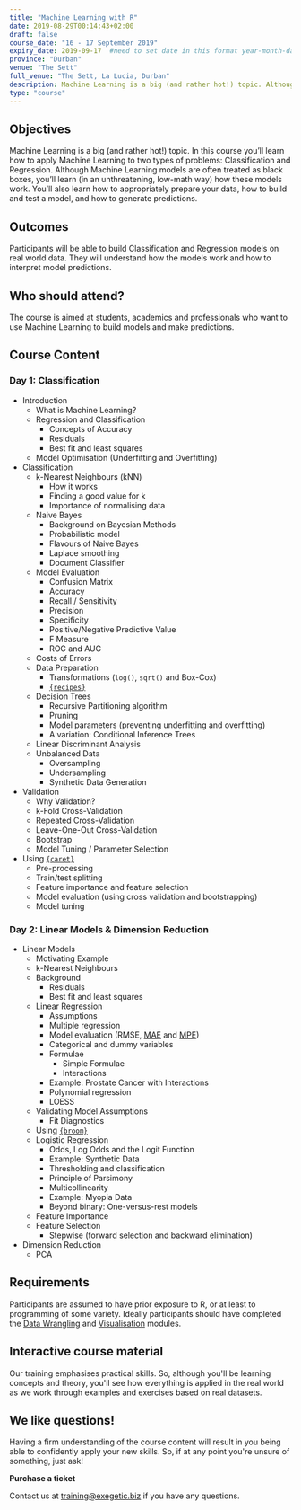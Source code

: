 ```yaml
---
title: "Machine Learning with R"
date: 2019-08-29T00:14:43+02:00
draft: false
course_date: "16 - 17 September 2019"
expiry_date: 2019-09-17  #need to set date in this format year-month-day
province: "Durban"
venue: "The Sett"
full_venue: "The Sett, La Lucia, Durban"
description: Machine Learning is a big (and rather hot!) topic. Although Machine Learning models are often treated as black boxes, you’ll learn (in an unthreatening, low-math way) how these models work.
type: "course"
---
```


## Objectives

Machine Learning is a big (and rather hot!) topic. In this course you’ll learn how to apply Machine Learning to two types of problems: Classification and Regression. Although Machine Learning models are often treated as black boxes, you’ll learn (in an unthreatening, low-math way) how these models work. You’ll also learn how to appropriately prepare your data, how to build and test a model, and how to generate predictions.
          
## Outcomes

Participants will be able to build Classification and Regression models on real world data. They will understand how the models work and how to interpret model predictions.

## Who should attend?

The course is aimed at students, academics and professionals who want to use Machine Learning to build models and make predictions.

## Course Content
### Day 1: Classification
- Introduction
	- What is Machine Learning?
	- Regression and Classification
		- Concepts of Accuracy
		- Residuals
		- Best fit and least squares
	- Model Optimisation (Underfitting and Overfitting)
- Classification
    - k-Nearest Neighbours (kNN)
        - How it works
        - Finding a good value for k
        - Importance of normalising data
    - Naive Bayes
        - Background on Bayesian Methods
        - Probabilistic model
        - Flavours of Naive Bayes
        - Laplace smoothing
        - Document Classifier
    - Model Evaluation
        * Confusion Matrix
        * Accuracy
        * Recall / Sensitivity
        * Precision
        * Specificity
        * Positive/Negative Predictive Value
        * F Measure
        * ROC and AUC
    - Costs of Errors
	- Data Preparation
		- Transformations (`log()`, `sqrt()` and Box-Cox)
		- [`{recipes}`](https://github.com/tidymodels/recipes)
    - Decision Trees
        - Recursive Partitioning algorithm
        - Pruning
        - Model parameters (preventing underfitting and overfitting)
        - A variation: Conditional Inference Trees
    - Linear Discriminant Analysis
    - Unbalanced Data
        * Oversampling
        * Undersampling
        * Synthetic Data Generation
- Validation
    - Why Validation?
    - k-Fold Cross-Validation
    - Repeated Cross-Validation
    - Leave-One-Out Cross-Validation
    - Bootstrap
    - Model Tuning / Parameter Selection
- Using [`{caret}`](http://topepo.github.io/caret/index.html)
    * Pre-processing
    * Train/test splitting
    * Feature importance and feature selection
    * Model evaluation (using cross validation and bootstrapping)
    * Model tuning

### Day 2: Linear Models & Dimension Reduction
- Linear Models
    - Motivating Example
    - k-Nearest Neighbours
    - Background
        - Residuals
        - Best fit and least squares
    - Linear Regression
        * Assumptions 
        * Multiple regression
        * Model evaluation (RMSE, [MAE](https://en.wikipedia.org/wiki/Mean_absolute_error) and [MPE](https://en.wikipedia.org/wiki/Mean_percentage_error))
        * Categorical and dummy variables
        * Formulae
            * Simple Formulae
            * Interactions
        * Example: Prostate Cancer with Interactions
        * Polynomial regression
        * LOESS
    - Validating Model Assumptions
        * Fit Diagnostics
    - Using [`{broom}`](https://github.com/tidyverse/broom)
    - Logistic Regression
        * Odds, Log Odds and the Logit Function
        * Example: Synthetic Data
        * Thresholding and classification
        * Principle of Parsimony
        * Multicollinearity
        * Example: Myopia Data
        * Beyond binary: One-versus-rest models
    - Feature Importance
    - Feature Selection
        * Stepwise (forward selection and backward elimination)
- Dimension Reduction
	- PCA
          
## Requirements
          
Participants are assumed to have prior exposure to R, or at least to programming of some variety. Ideally participants should have completed the [Data Wrangling](https://www.exegetic.biz/training/r-data-wrangling/) and [Visualisation](https://www.exegetic.biz/training/r-visualisation/) modules. 

## Interactive course material
          
Our training emphasises practical skills. So, although you'll be learning concepts and theory, you'll see how everything is applied in the real world as we work through examples and exercises based on real datasets.

## We like questions!
          
Having a firm understanding of the course content will result in you being able to confidently apply your new skills. So, if at any point you're unsure of something, just ask!

<a class="btn btn-primary register" href="https://qkt.io/7RKVjR" target="_blank" style="text-decoration: none;"> <strong>Purchase a ticket</strong></a>

Contact us at [training@exegetic.biz](mailto:training@exegetic.biz) if you have any questions.
